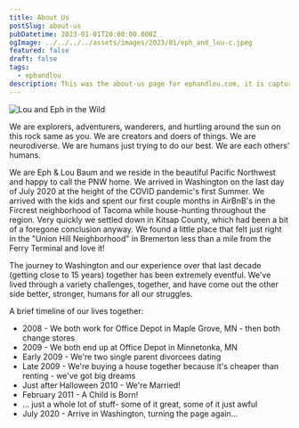 ```yaml
---
title: About Us
postSlug: about-us
pubDatetime: 2023-01-01T20:00:00.000Z
ogImage: ../../../../assets/images/2023/01/eph_and_lou-c.jpeg
featured: false
draft: false
tags:
  - ephandlou
description: This was the about-us page for ephandlou.com, it is captured here now for posterity despite there no longer being Eph & Lou
---
```


![Lou and Eph in the Wild](@/assets/images/2023/01/eph_and_lou-c.jpeg)

We are explorers, adventurers, wanderers, and hurtling around the sun on this rock same as you. We are creators and doers of things. We are neurodiverse. We are humans just trying to do our best. We are each others' humans.

We are Eph & Lou Baum and we reside in the beautiful Pacific Northwest and happy to call the PNW home. We arrived in Washington on the last day of July 2020 at the height of the COVID pandemic's first Summer. We arrived with the kids and spent our first couple months in AirBnB's in the Fircrest neighborhood of Tacoma while house-hunting throughout the region. Very quickly we settled down in Kitsap County, which had been a bit of a foregone conclusion anyway. We found a little place that felt just right in the "Union Hill Neighborhood" in Bremerton less than a mile from the Ferry Terminal and love it!

The journey to Washington and our experience over that last decade (getting close to 15 years) together has been extremely eventful. We've lived through a variety challenges, together, and have come out the other side better, stronger, humans for all our struggles.

A brief timeline of our lives together:

- 2008 - We both work for Office Depot in Maple Grove, MN - then both change stores
- 2009 - We both end up at Office Depot in Minnetonka, MN
- Early 2009 - We're two single parent divorcees dating
- Late 2009 - We're buying a house together because it's cheaper than renting - we've got big dreams
- Just after Halloween 2010 - We're Married!
- February 2011 - A Child is Born!
- ... just a whole lot of stuff- some of it great, some of it just awful
- July 2020 - Arrive in Washington, turning the page again...
